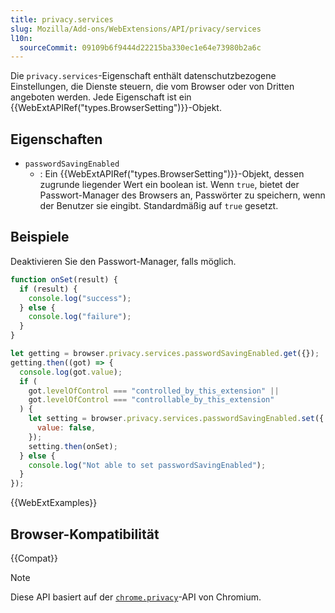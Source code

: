 ```yaml
---
title: privacy.services
slug: Mozilla/Add-ons/WebExtensions/API/privacy/services
l10n:
  sourceCommit: 09109b6f9444d22215ba330ec1e64e73980b2a6c
---
```


Die `privacy.services`-Eigenschaft enthält datenschutzbezogene Einstellungen, die Dienste steuern, die vom Browser oder von Dritten angeboten werden. Jede Eigenschaft ist ein {{WebExtAPIRef("types.BrowserSetting")}}-Objekt.

## Eigenschaften

- `passwordSavingEnabled`
  - : Ein {{WebExtAPIRef("types.BrowserSetting")}}-Objekt, dessen zugrunde liegender Wert ein boolean ist. Wenn `true`, bietet der Passwort-Manager des Browsers an, Passwörter zu speichern, wenn der Benutzer sie eingibt. Standardmäßig auf `true` gesetzt.

## Beispiele

Deaktivieren Sie den Passwort-Manager, falls möglich.

```js
function onSet(result) {
  if (result) {
    console.log("success");
  } else {
    console.log("failure");
  }
}

let getting = browser.privacy.services.passwordSavingEnabled.get({});
getting.then((got) => {
  console.log(got.value);
  if (
    got.levelOfControl === "controlled_by_this_extension" ||
    got.levelOfControl === "controllable_by_this_extension"
  ) {
    let setting = browser.privacy.services.passwordSavingEnabled.set({
      value: false,
    });
    setting.then(onSet);
  } else {
    console.log("Not able to set passwordSavingEnabled");
  }
});
```

{{WebExtExamples}}

## Browser-Kompatibilität

{{Compat}}

> [!NOTE]
> Diese API basiert auf der [`chrome.privacy`](https://developer.chrome.com/docs/extensions/reference/api/privacy)-API von Chromium.
